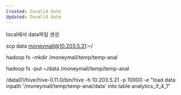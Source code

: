 ```yaml
---
Created: Invalid date
Updated: Invalid date
---
```

local에서 data파일 생성

scp data moneymall@10.203.5.31:~/

hadoop fs -mkdir /moneymall/temp/temp-anal

hadoop fs -put ~/data /moneymall/temp/temp-anal

/data01/hive/hive-0.11.0/bin/hive -h 10.203.5.21 -p 10000 -e "load data inpath '/moneymall/temp/temp-anal/data' into table analytics_if_4_1"